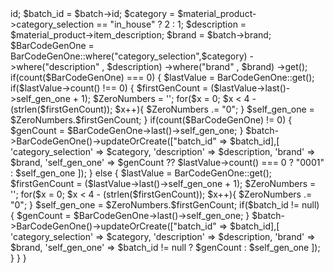 <?php
namespace App\Repositories;

use App\Interfaces\BarCodeLabelRepositoryInterface;
use App\Models\BarCodeGenOne;
use App\Models\Batches;
use App\Models\MaterialProducts;

class BarCodeLabelRepository implements BarCodeLabelRepositoryInterface {
    public function generateBarcode($material_product, $batch)
    { 
        $material_product_id    =   $material_product->id;
        $batch_id               =   $batch->id;
        $category               =   $material_product->category_selection == "in_house" ? 2 : 1;
        $description            =   $material_product->item_description;
        $brand                  =   $batch->brand;
         
        $BarCodeGenOne   =  BarCodeGenOne::where("category_selection",$category)
                                            ->where("description" , $description)
                                            ->where("brand" , $brand)
                                            ->get();
        
        if(count($BarCodeGenOne) === 0) {
            $lastValue      =   BarCodeGenOne::get();
            if($lastValue->count() !== 0) {
                $firstGenCount  =   ($lastValue->last()->self_gen_one +   1);
                $ZeroNumbers    =   '';
                for($x  =   0;  $x  <   4   -   (strlen($firstGenCount));  $x++){
                    $ZeroNumbers .= "0";
                }
                $self_gen_one =  $ZeroNumbers.$firstGenCount;
            }

            if(count($BarCodeGenOne) != 0) {
                $genCount = $BarCodeGenOne->last()->self_gen_one;
            }
            $batch->BarCodeGenOne()->updateOrCreate(["batch_id" => $batch_id],[
                'category_selection' => $category,
                'description'        => $description,
                'brand'              => $brand,
                'self_gen_one'       => $genCount ?? $lastValue->count() === 0 ? "0001" : $self_gen_one
            ]);
        } else {
            $lastValue      =   BarCodeGenOne::get();
            $firstGenCount  =   ($lastValue->last()->self_gen_one +   1);
            $ZeroNumbers    =   '';

            for($x  =   0;  $x  <   4   -   (strlen($firstGenCount));  $x++){
                $ZeroNumbers .= "0";
            }
            $self_gen_one =  $ZeroNumbers.$firstGenCount;

            if($batch_id != null) {
                $genCount = $BarCodeGenOne->last()->self_gen_one;
            }
            
            $batch->BarCodeGenOne()->updateOrCreate(["batch_id" => $batch_id],[
                'category_selection' => $category,
                'description'        => $description,
                'brand'              => $brand,
                'self_gen_one'       => $batch_id != null ? $genCount : $self_gen_one
            ]);
        }
    }
}